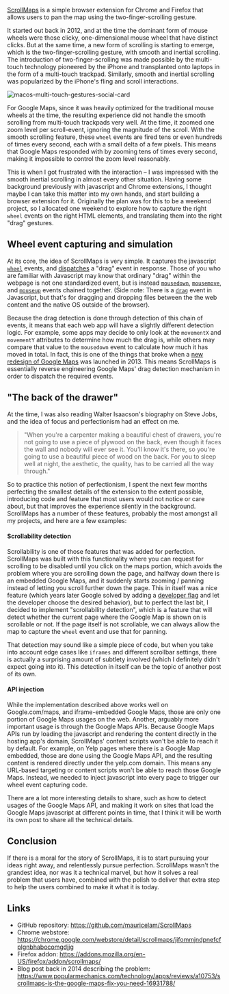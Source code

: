 [ScrollMaps](https://github.com/mauricelam/ScrollMaps) is a simple browser extension for Chrome and Firefox that allows users to pan the map using the two-finger-scrolling gesture.

It started out back in 2012, and at the time the dominant form of mouse wheels were those clicky, one-dimensional mouse wheel that have distinct clicks. But at the same time, a new form of scrolling is starting to emerge, which is the two-finger-scrolling gesture, with smooth and inertial scrolling. The introduction of two-finger-scrolling was made possible by the multi-touch technology pioneered by the iPhone and transplanted onto laptops in the form of a multi-touch trackpad. Similarly, smooth and inertial scrolling was popularized by the iPhone's fling and scroll interactions.

![macos-multi-touch-gestures-social-card](https://user-images.githubusercontent.com/1264702/152716830-5934b606-d9c8-4654-a8b5-e6f4ea642c68.jpeg)

For Google Maps, since it was heavily optimized for the traditional mouse wheels at the time, the resulting experience did not handle the smooth scrolling from multi-touch trackpads very well. At the time, it zoomed one zoom level per scroll-event, ignoring the magnitude of the scroll. With the smooth scrolling feature, these `wheel` events are fired tens or even hundreds of times every second, each with a small delta of a few pixels. This means that Google Maps responded with by zooming tens of times every second, making it impossible to control the zoom level reasonably.

This is when I got frustrated with the interaction – I was impressed with the smooth inertial scrolling in almost every other situation. Having some background previously with javascript and Chrome extensions, I thought maybe I can take this matter into my own hands, and start building a browser extension for it. Originally the plan was for this to be a weekend project, so I allocated one weekend to explore how to capture the right `wheel` events on the right HTML elements, and translating them into the right "drag" gestures.

## Wheel event capturing and simulation

At its core, the idea of ScrollMaps is very simple. It captures the javascript [`wheel`](https://developer.mozilla.org/en-US/docs/Web/API/Element/wheel_event) events, and [dispatches](https://developer.mozilla.org/en-US/docs/Web/Events/Creating_and_triggering_events) a "drag" event in response. Those of you who are familiar with Javascript may know that ordinary "drag" within the webpage is not one standardized event, but is instead [`mousedown`](https://developer.mozilla.org/en-US/docs/Web/API/Element/mousedown_event), [`mousemove`](https://developer.mozilla.org/en-US/docs/Web/API/Element/mousemove_event), and [`mouseup`](https://developer.mozilla.org/en-US/docs/Web/API/Element/mouseup_event) events chained together. (Side note: There is a [`drag`](https://developer.mozilla.org/en-US/docs/Web/API/Document/drag_event) event in Javascript, but that's for dragging and dropping files between the the web content and the native OS outside of the browser).

Because the drag detection is done through detection of this chain of events, it means that each web app will have a slightly different detection logic. For example, some apps may decide to only look at the `movementX` and `movementY` attributes to determine how much the drag is, while others may compare that value to the `mousedown` event to calculate how much it has moved in total. In fact, this is one of the things that broke when a [new redesign of Google Maps](https://www.theverge.com/2013/5/15/4333374/google-maps-redesign-2013-io-event) was launched in 2013. This means ScrollMaps is essentially reverse engineering Google Maps' drag detection mechanism in order to dispatch the required events.

## "The back of the drawer"

At the time, I was also reading Walter Isaacson's biography on Steve Jobs, and the idea of focus and perfectionism had an effect on me.

> "When you're a carpenter making a beautiful chest of drawers, you're not going to use a piece of plywood on the back, even though it faces the wall and nobody will ever see it. You'll know it's there, so you're going to use a beautiful piece of wood on the back. For you to sleep well at night, the aesthetic, the quality, has to be carried all the way through."

So to practice this notion of perfectionism, I spent the next few months perfecting the smallest details of the extension to the extent possible, introducing code and feature that most users would not notice or care about, but that improves the experience silently in the background. ScrollMaps has a number of these features, probably the most amongst all my projects, and here are a few examples:

#### Scrollability detection

Scrollability is one of those features that was added for perfection. ScrollMaps was built with this functionality where you can request for scrolling to be disabled until you click on the maps portion, which avoids the problem where you are scrolling down the page, and halfway down there is an embedded Google Maps, and it suddenly starts zooming / panning instead of letting you scroll further down the page. This in itself was a nice feature (which years later Google solved by adding a [developer flag](https://developers.google.com/maps/documentation/javascript/interaction) and let the developer choose the desired behavior), but to perfect the last bit, I decided to implement "scrollability detection", which is a feature that will detect whether the current page where the Google Map is shown on is scrollable or not. If the page itself is not scrollable, we can always allow the map to capture the `wheel` event and use that for panning.

That detection may sound like a simple piece of code, but when you take into account edge cases like `iframes` and different scrollbar settings, there is actually a surprising amount of subtlety involved (which I definitely didn't expect going into it). This detection in itself can be the topic of another post of its own.

#### API injection

While the implementation described above works well on Google.com/maps, and iframe-embedded Google Maps, those are only one portion of Google Maps usages on the web. Another, arguably more important usage is through the Google Maps APIs. Because Google Maps APIs run by loading the javascript and rendering the content directly in the hosting app's domain, ScrollMaps' content scripts won't be able to reach it by default. For example, on Yelp pages where there is a Google Map embedded, those are done using the Google Maps API, and the resulting content is rendered directly under the yelp.com domain. This means any URL-based targeting or content scripts won't be able to reach those Google Maps. Instead, we needed to inject javascript into every page to trigger our wheel event capturing code.

There are a lot more interesting details to share, such as how to detect usages of the Google Maps API, and making it work on sites that load the Google Maps javascript at different points in time, that I think it will be worth its own post to share all the technical details.


## Conclusion

If there is a moral for the story of ScrollMaps, it is to start pursuing your ideas right away, and relentlessly pursue perfection. ScrollMaps wasn't the grandest idea, nor was it a technical marvel, but how it solves a real problem that users have, combined with the polish to deliver that extra step to help the users combined to make it what it is today.

## Links

* GitHub repository: https://github.com/mauricelam/ScrollMaps
* Chrome webstore: https://chrome.google.com/webstore/detail/scrollmaps/jifommjndpnefcfplgnbhabocomgdjjg
* Firefox addon: https://addons.mozilla.org/en-US/firefox/addon/scrollmaps/
* Blog post back in 2014 describing the problem: https://www.popularmechanics.com/technology/apps/reviews/a10753/scrollmaps-is-the-google-maps-fix-you-need-16931788/

